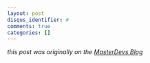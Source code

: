 ```yaml
---
layout: post
disqus_identifier: #
comments: true
categories: []
---
```


_this post was originally on the [MasterDevs Blog](http://blog.masterdevs.com/xf-day-10/)_
